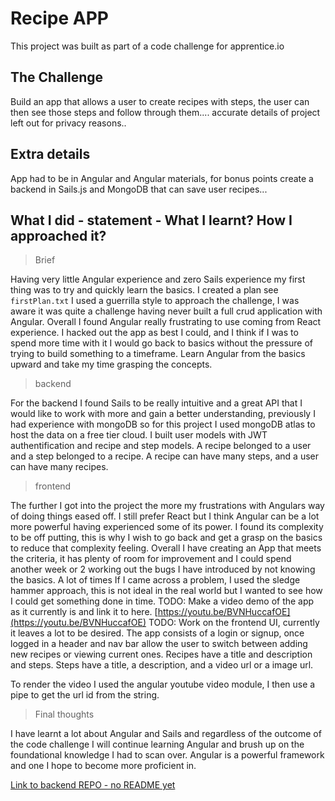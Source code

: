 # Recipe APP

This project was built as part of a code challenge for apprentice.io

## The Challenge

Build an app that allows a user to create recipes with steps, the user can then see those steps and follow through them....
accurate details of project left out for privacy reasons..

## Extra details

App had to be in Angular and Angular materials, for bonus points create a backend in Sails.js and MongoDB that can save user recipes...


## What I did - statement - What I learnt? How I approached it?

>Brief

Having very little Angular experience and zero Sails experience my first thing was to try and quickly learn the basics.
I created a plan see `firstPlan.txt`
I used a guerrilla style to approach the challenge, I was aware it was quite a challenge having never built a full crud application with Angular. Overall I found Angular really frustrating to use coming from React experience. I hacked out the app as best I could, and I think if I was to spend more time with it I would go back to basics without the pressure of trying to build something to a timeframe. Learn Angular from the basics upward and take my time grasping the concepts.

> backend

For the backend I found Sails to be really intuitive and a great API that I would like to work with more and gain a better understanding, previously I had experience with mongoDB so for this project I used mongoDB atlas to host the data on a free tier cloud. I built user models with JWT authentification and recipe and step models. 
A recipe belonged to a user and a step belonged to a recipe. A recipe can have many steps, and a user can have many recipes.

> frontend

The further I got into the project the more my frustrations with Angulars way of doing things eased off. I still prefer React but I think Angular can be a lot more powerful having experienced some of its power. I found its complexity to be off putting, this is why I wish to go back and get a grasp on the basics to reduce that complexity feeling. 
Overall I have creating an App that meets the criteria, it has plenty of room for improvement and I could spend another week or 2 working out the bugs I have introduced by not knowing the basics. A lot of times If I came across a problem, I used the sledge hammer approach, this is not ideal in the real world but I wanted to see how I could get something done in time. 
TODO: Make a video demo of the app as it currently is and link it to here.
[https://youtu.be/BVNHuccafOE](https://youtu.be/BVNHuccafOE)
TODO: Work on the frontend UI, currently it leaves a lot to be desired.
The app consists of a login or signup, once logged in a header and nav bar allow the user to switch between adding new recipes or viewing current ones. 
Recipes have a title and description and steps.
Steps have a title, a description, and a video url or a image url.

To render the video I used the angular youtube video module, I then use a pipe to get the url id from the string. 

>Final thoughts


I have learnt a lot about Angular and Sails and regardless of the outcome of the code challenge I will continue learning Angular and brush up on the foundational knowledge I had to scan over. Angular is a powerful framework and one I hope to become more proficient in. 

[Link to backend REPO - no README yet](https://github.com/WSINTRA/sails_apprentice.io)
